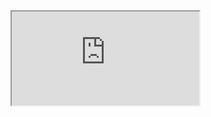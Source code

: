<!DOCTYPE html>
<html lang="en">
<head>
    <meta charset="UTF-8">
    <meta name="viewport" content="width=device-width, initial-scale=1.0">
    <title>Zane Pearton's Portfolio</title>
</head>
<body>
    <!-- Terminal iframe section -->
    <div class="iframe-container">
        <iframe src="https://zanepearton.github.io" title="Zane Pearton's Portfolio"></iframe>
    </div>
    
</body>
</html>
